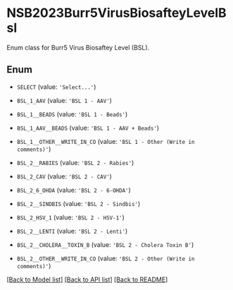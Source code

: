 # NSB2023Burr5VirusBiosafteyLevelBsl

Enum class for Burr5 Virus Biosaftey Level (BSL).

## Enum

* `SELECT` (value: `'Select...'`)

* `BSL_1_AAV` (value: `'BSL 1 - AAV'`)

* `BSL_1__BEADS` (value: `'BSL 1 - Beads'`)

* `BSL_1_AAV__BEADS` (value: `'BSL 1 - AAV + Beads'`)

* `BSL_1__OTHER__WRITE_IN_CO` (value: `'BSL 1 - Other (Write in comments)'`)

* `BSL_2__RABIES` (value: `'BSL 2 - Rabies'`)

* `BSL_2_CAV` (value: `'BSL 2 - CAV'`)

* `BSL_2_6_OHDA` (value: `'BSL 2 - 6-OHDA'`)

* `BSL_2__SINDBIS` (value: `'BSL 2 - Sindbis'`)

* `BSL_2_HSV_1` (value: `'BSL 2 - HSV-1'`)

* `BSL_2__LENTI` (value: `'BSL 2 - Lenti'`)

* `BSL_2__CHOLERA__TOXIN_B` (value: `'BSL 2 - Cholera Toxin B'`)

* `BSL_2__OTHER__WRITE_IN_CO` (value: `'BSL 2 - Other (Write in comments)'`)

[[Back to Model list]](../README.md#documentation-for-models) [[Back to API list]](../README.md#documentation-for-api-endpoints) [[Back to README]](../README.md)


